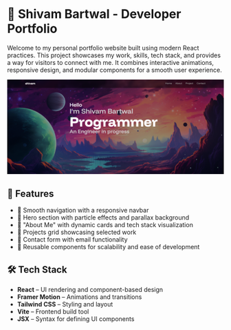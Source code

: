 # 🚀 Shivam Bartwal - Developer Portfolio

Welcome to my personal portfolio website built using modern React practices. This project showcases my work, skills, tech stack, and provides a way for visitors to connect with me. It combines interactive animations, responsive design, and modular components for a smooth user experience.

![Portfolio Screenshot](public/logos/preview.png) 


## 📌 Features

- 🧭 Smooth navigation with a responsive navbar
- 💫 Hero section with particle effects and parallax background
- 👤 "About Me" with dynamic cards and tech stack visualization
- 🧠 Projects grid showcasing selected work
- 💌 Contact form with email functionality
- 🎨 Reusable components for scalability and ease of development

## 🛠️ Tech Stack

- **React** – UI rendering and component-based design  
- **Framer Motion** – Animations and transitions  
- **Tailwind CSS** – Styling and layout  
- **Vite** – Frontend build tool  
- **JSX** – Syntax for defining UI components  
